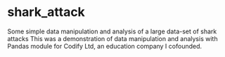 # shark_attack
Some simple data manipulation and analysis of a large data-set of shark attacks
This was a demonstration of data manipulation and analysis with Pandas module for Codify Ltd, an education company I cofounded.
